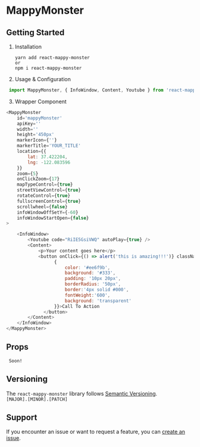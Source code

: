 # MappyMonster


## Getting Started

1. Installation
    ```
    yarn add react-mappy-monster
    or
    npm i react-mappy-monster
    ```
2. Usage & Configuration
```js
 import MappyMonster, { InfoWindow, Content, Youtube } from 'react-mappy-monster';
```
3. Wrapper Component
```js
<MappyMonster
    id='mappyMonster'
    apiKey=''
    width=''
    height='450px'
    markerIcon={''}
    markerTitle='YOUR_TITLE'
    location={{
        lat: 37.422204,
        lng: -122.083596
    }}
    zoom={5}
    onClickZoom={17}
    mapTypeControl={true}
    streetViewControl={true}
    rotateControl={true}
    fullscreenControl={true}
    scrollwheel={false}
    infoWindowOffSetY={-60}
    infoWindowStartOpen={false}
>

    <InfoWindow>
        <Youtube code="RiIE5GsiVWQ" autoPlay={true} />
        <Content>
            <p>Your content goes here</p>
            <button onClick={() => alert('this is amazing!!!')} className="yourClass" style={
                  {
                      color: '#ee6f9b',
                      background: '#333',
                      padding: '10px 20px',
                      borderRadius: '50px',
                      border:'4px solid #000',
                      fontWeight:'600',
                      background: 'transparent'
                  }}>Call To Action
              </button>
        </Content>
    </InfoWindow>
</MappyMonster>
```
## Props 
```
 Soon!
```

## Versioning
The `react-mappy-monster` library follows [Semantic Versioning](https://semver.org/). </br>
`[MAJOR].[MINOR].[PATCH]` 

## Support
If you encounter an issue or want to request a feature, you can [create an issue](https://github.com/joaopereirawd/react-mappy-monster/issues/new).
